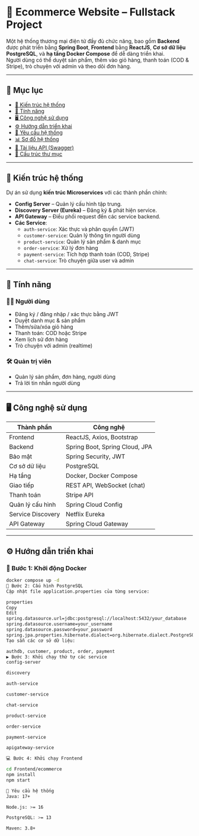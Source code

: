 
# 🛒 Ecommerce Website – Fullstack Project

Một hệ thống thương mại điện tử đầy đủ chức năng, bao gồm **Backend** được phát triển bằng **Spring Boot**, **Frontend** bằng **ReactJS**, **Cơ sở dữ liệu PostgreSQL**, và **hạ tầng Docker Compose** để dễ dàng triển khai.  
Người dùng có thể duyệt sản phẩm, thêm vào giỏ hàng, thanh toán (COD & Stripe), trò chuyện với admin và theo dõi đơn hàng.

---

## 📌 Mục lục

- [📐 Kiến trúc hệ thống](#-kiến-trúc-hệ-thống)
- [🚀 Tính năng](#-tính-năng)
- [🖥️ Công nghệ sử dụng](#-công-nghệ-sử-dụng)
- [⚙️ Hướng dẫn triển khai](#️-hướng-dẫn-triển-khai)
- [🧾 Yêu cầu hệ thống](#-yêu-cầu-hệ-thống)
- [📊 Sơ đồ hệ thống](#-sơ-đồ-hệ-thống)
- [📡 Tài liệu API (Swagger)](#-tài-liệu-api-swagger)
- [📂 Cấu trúc thư mục](#-cấu-trúc-thư-mục)


---

## 📐 Kiến trúc hệ thống



Dự án sử dụng **kiến trúc Microservices** với các thành phần chính:

- **Config Server** – Quản lý cấu hình tập trung.
- **Discovery Server (Eureka)** – Đăng ký & phát hiện service.
- **API Gateway** – Điều phối request đến các service backend.
- **Các Service**:
  - `auth-service`: Xác thực và phân quyền (JWT)
  - `customer-service`: Quản lý thông tin người dùng
  - `product-service`: Quản lý sản phẩm & danh mục
  - `order-service`: Xử lý đơn hàng
  - `payment-service`: Tích hợp thanh toán (COD, Stripe)
  - `chat-service`: Trò chuyện giữa user và admin

---

## 🚀 Tính năng

### 👨‍💻 Người dùng
- Đăng ký / đăng nhập / xác thực bằng JWT
- Duyệt danh mục & sản phẩm
- Thêm/sửa/xóa giỏ hàng
- Thanh toán: COD hoặc Stripe
- Xem lịch sử đơn hàng
- Trò chuyện với admin (realtime)

### 🛠 Quản trị viên
- Quản lý sản phẩm, đơn hàng, người dùng
- Trả lời tin nhắn người dùng

---

## 🖥️ Công nghệ sử dụng

| Thành phần        | Công nghệ                            |
|-------------------|--------------------------------------|
| Frontend          | ReactJS, Axios, Bootstrap            |
| Backend           | Spring Boot, Spring Cloud, JPA       |
| Bảo mật           | Spring Security, JWT                 |
| Cơ sở dữ liệu     | PostgreSQL                           |
| Hạ tầng           | Docker, Docker Compose               |
| Giao tiếp         | REST API, WebSocket (chat)           |
| Thanh toán        | Stripe API                           |
| Quản lý cấu hình  | Spring Cloud Config                  |
| Service Discovery | Netflix Eureka                      |
| API Gateway       | Spring Cloud Gateway                 |

---

## ⚙️ Hướng dẫn triển khai

### 🐳 Bước 1: Khởi động Docker

```bash
docker compose up -d
🔧 Bước 2: Cấu hình PostgreSQL
Cập nhật file application.properties của từng service:

properties
Copy
Edit
spring.datasource.url=jdbc:postgresql://localhost:5432/your_database
spring.datasource.username=your_username
spring.datasource.password=your_password
spring.jpa.properties.hibernate.dialect=org.hibernate.dialect.PostgreSQLDialect
Tạo sẵn các cơ sở dữ liệu:

authdb, customer, product, order, payment
▶️ Bước 3: Khởi chạy thứ tự các service
config-server

discovery

auth-service

customer-service

chat-service

product-service

order-service

payment-service

apigateway-service

💻 Bước 4: Khởi chạy Frontend

cd Frontend/ecommerce
npm install
npm start

🧾 Yêu cầu hệ thống
Java: 17+

Node.js: >= 16

PostgreSQL: >= 13

Maven: 3.8+
